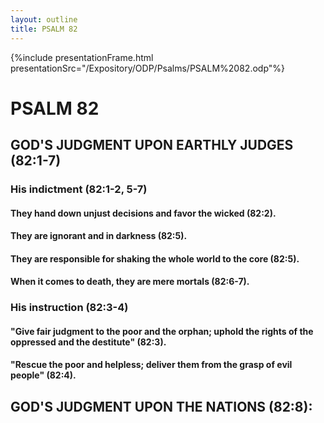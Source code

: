 ```yaml
---
layout: outline
title: PSALM 82
---
```

{%include presentationFrame.html presentationSrc="/Expository/ODP/Psalms/PSALM%2082.odp"%}

# PSALM 82 
## GOD\'S JUDGMENT UPON EARTHLY JUDGES (82:1-7) 
###  His indictment (82:1-2, 5-7) 
####  They hand down unjust decisions and favor the wicked (82:2). 
####  They are ignorant and in darkness (82:5). 
####  They are responsible for shaking the whole world to the core (82:5). 
####  When it comes to death, they are mere mortals (82:6-7). 
###  His instruction (82:3-4) 
####  \"Give fair judgment to the poor and the orphan; uphold the rights of the oppressed and the destitute\" (82:3). 
####  \"Rescue the poor and helpless; deliver them from the grasp of evil people\" (82:4). 
## GOD\'S JUDGMENT UPON THE NATIONS (82:8): 
